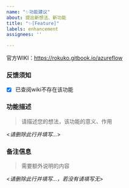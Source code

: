```yaml
---
name: "✨功能建议"
about: 提出新想法、新功能
title: "✨[Feature]"
labels: enhancement
assignees: ''

---
```


官方WIKI：https://rokuko.gitbook.io/azureflow

### 反馈须知
- [X] 已查阅wiki不存在该功能

### 功能描述
> 请描述您的想法，该功能的意义、作用

<_请删除此行并填写..._>


### 备注信息
> 需要额外说明的内容

<_请删除此行并填写...，若没有请填写无_>
